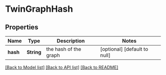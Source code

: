 # TwinGraphHash
## Properties

| Name | Type | Description | Notes |
|------------ | ------------- | ------------- | -------------|
| **hash** | **String** | the hash of the graph | [optional] [default to null] |

[[Back to Model list]](../README.md#documentation-for-models) [[Back to API list]](../README.md#documentation-for-api-endpoints) [[Back to README]](../README.md)

